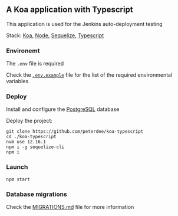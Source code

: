 ## A Koa application with Typescript

This application is used for the Jenkins auto-deployment testing

Stack: [Koa](https://koajs.com/), [Node](https://nodejs.org/en/), [Sequelize](https://sequelize.org/), [Typescript](https://www.typescriptlang.org/)

### Environemt

The `.env` file is required

Check the [`.env.example`](.env.example) file for the list of the required environmental variables

### Deploy

Install and configure the [PostgreSQL](https://www.postgresql.org/download/) database

Deploy the project:

```shell script
git clone https://github.com/peterdee/koa-typescript
cd ./koa-typescript
nvm use 12.16.1
npm i -g sequelize-cli
npm i
```

### Launch

```shell script
npm start
```

### Database migrations

Check the [MIGRATIONS.md](MIGRATIONS.md) file for more information
